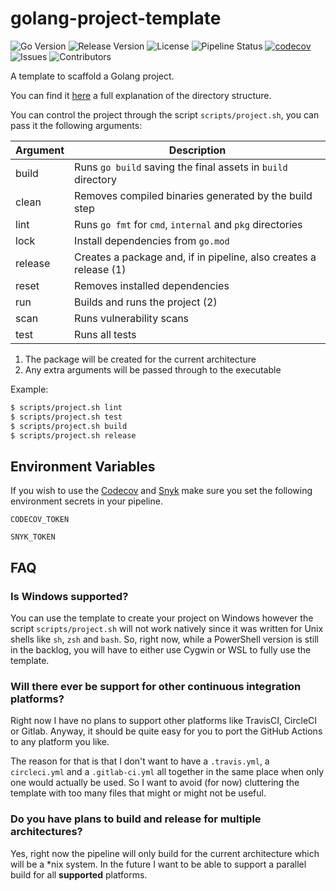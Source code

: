 # golang-project-template

![Go Version](https://img.shields.io/github/go-mod/go-version/egonbraun/golang-project-template) ![Release Version](https://img.shields.io/github/v/release/egonbraun/golang-project-template) ![License](https://img.shields.io/github/license/egonbraun/golang-project-template) ![Pipeline Status](https://github.com/egonbraun/golang-project-template/actions/workflows/pipeline.yml/badge.svg) [![codecov](https://codecov.io/gh/egonbraun/golang-project-template/branch/main/graph/badge.svg?token=R0HJ0SAOC0)](https://codecov.io/gh/egonbraun/golang-project-template) ![Issues](https://img.shields.io/github/issues/egonbraun/golang-project-template) ![Contributors](https://img.shields.io/github/contributors/egonbraun/golang-project-template)

A template to scaffold a Golang project.

You can find it [here](https://github.com/golang-standards/project-layout)
a full explanation of the directory structure.

You can control the project through the script `scripts/project.sh`, you can
pass it the following arguments:

| Argument | Description                                                       |
| -------- | --------------------------------------------------------------    |
| build    | Runs `go build` saving the final assets in `build` directory      |
| clean    | Removes compiled binaries generated by the build step             |
| lint     | Runs `go fmt` for `cmd`, `internal` and `pkg` directories         |
| lock     | Install dependencies from `go.mod`                                |
| release  | Creates a package and, if in pipeline, also creates a release (1) |
| reset    | Removes installed dependencies                                    |
| run      | Builds and runs the project (2)                                   |
| scan     | Runs vulnerability scans
| test     | Runs all tests                                                    |

1. The package will be created for the current architecture
2. Any extra arguments will be passed through to the executable

Example:

```bash
$ scripts/project.sh lint
$ scripts/project.sh test
$ scripts/project.sh build
$ scripts/project.sh release
```

## Environment Variables

If you wish to use the [Codecov](https://www.codecov.io/) and [Snyk](https://www.snyk.io/) make sure you set the
following environment secrets in your pipeline.

`CODECOV_TOKEN`

`SNYK_TOKEN`

## FAQ

### Is Windows supported?

You can use the template to create your project on Windows however the script
`scripts/project.sh` will not work natively since it was written for Unix
shells like `sh`, `zsh` and `bash`. So, right now, while a PowerShell version
is still in the backlog, you will have to either use Cygwin or WSL to fully use
the template.

### Will there ever be support for other continuous integration platforms?

Right now I have no plans to support other platforms like TravisCI, CircleCI or
Gitlab. Anyway, it should be quite easy for you to port the GitHub Actions to
any platform you like.

The reason for that is that I don't want to have a `.travis.yml`, a
`circleci.yml` and a `.gitlab-ci.yml` all together in the same place when only
one would actually be used. So I want to avoid (for now) cluttering the
template with too many files that might or might not be useful.

### Do you have plans to build and release for multiple architectures?

Yes, right now the pipeline will only build for the current architecture which
will be a *nix system. In the future I want to be able to support a parallel
build for all **supported** platforms.
